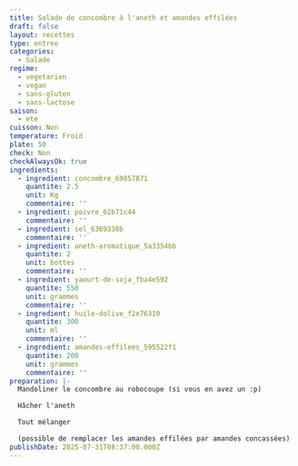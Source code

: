 ```yaml
---
title: Salade de concombre à l'aneth et amandes effilées
draft: false
layout: recettes
type: entree
categories:
  - Salade
regime:
  - vegetarien
  - vegan
  - sans-gluten
  - sans-lactose
saison:
  - ete
cuisson: Non
temperature: Froid
plate: 50
check: Non
checkAlwaysOk: true
ingredients:
  - ingredient: concombre_69857871
    quantite: 2.5
    unit: Kg
    commentaire: ''
  - ingredient: poivre_62b71c44
    commentaire: ''
  - ingredient: sel_6369338b
    commentaire: ''
  - ingredient: aneth-aromatique_5a3354bb
    quantite: 2
    unit: bottes
    commentaire: ''
  - ingredient: yaourt-de-soja_fba4e592
    quantite: 550
    unit: grammes
    commentaire: ''
  - ingredient: huile-dolive_f2e76310
    quantite: 300
    unit: ml
    commentaire: ''
  - ingredient: amandes-effilees_595522f1
    quantite: 200
    unit: grammes
    commentaire: ''
preparation: |-
  Mandoliner le concombre au robocoupe (si vous en avez un :p)

  Hâcher l'aneth

  Tout mélanger

  (possible de remplacer les amandes effilées par amandes concassées)
publishDate: 2025-07-31T08:37:00.000Z
---
```


